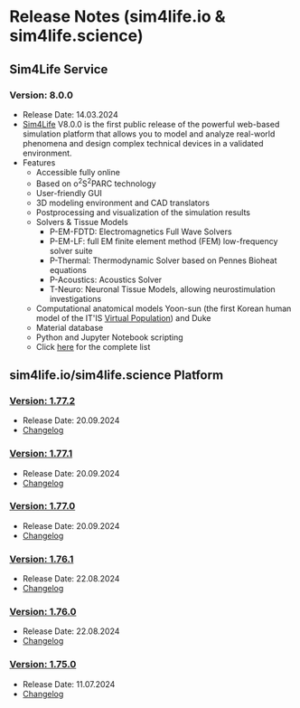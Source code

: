 # Release Notes (sim4life.io & sim4life.science)

## Sim4Life Service

### Version: 8.0.0
 - Release Date: 14.03.2024
 - [Sim4Life](https://sim4life.swiss/) V8.0.0 is the first public release of the powerful web-based simulation platform that allows you to model and analyze real-world phenomena and design complex technical devices in a validated environment. 
 - Features
    - Accessible fully online
    - Based on o<sup>2</sup>S<sup>2</sup>PARC technology
    - User-friendly GUI
    - 3D modeling environment and CAD translators
    - Postprocessing and visualization of the simulation results 
    - Solvers & Tissue Models
        * P-EM-FDTD: Electromagnetics Full Wave Solvers
        * P-EM-LF: full EM finite element method (FEM) low-frequency solver suite
        * P-Thermal: Thermodynamic Solver based on Pennes Bioheat equations
        * P-Acoustics: Acoustics Solver
        * T-Neuro: Neuronal Tissue Models, allowing neurostimulation investigations
    - Computational anatomical models Yoon-sun (the first Korean human model of the IT'IS [Virtual Population](https://sim4life.swiss/virtual-population)) and Duke
    - Material database
    - Python and Jupyter Notebook scripting
    - Click [here](https://sim4life.swiss/specifications) for the complete list


## sim4life.io/sim4life.science Platform

<h3 id="v1.77.2"><a href="https://github.com/ITISFoundation/osparc-issues/blob/master/release-notes/s4l/v1.77.2.md">Version: 1.77.2</a></h3>
 
 - Release Date: 20.09.2024
 - [Changelog](https://github.com/ITISFoundation/osparc-issues/blob/master/release-notes/s4l/v1.77.2.md)

<h3 id="v1.77.1"><a href="https://github.com/ITISFoundation/osparc-issues/blob/master/release-notes/s4l/v1.77.1.md">Version: 1.77.1</a></h3>
 
 - Release Date: 20.09.2024
 - [Changelog](https://github.com/ITISFoundation/osparc-issues/blob/master/release-notes/s4l/v1.77.1.md)

<h3 id="v1.77.0"><a href="https://github.com/ITISFoundation/osparc-issues/blob/master/release-notes/s4l/v1.77.0.md">Version: 1.77.0</a></h3>
 
 - Release Date: 20.09.2024
 - [Changelog](https://github.com/ITISFoundation/osparc-issues/blob/master/release-notes/s4l/v1.77.0.md)

<h3 id="v1.76.1"><a href="https://github.com/ITISFoundation/osparc-issues/blob/master/release-notes/s4l/v1.76.1.md">Version: 1.76.1</a></h3>
 
 - Release Date: 22.08.2024
 - [Changelog](https://github.com/ITISFoundation/osparc-issues/blob/master/release-notes/s4l/v1.76.1.md)

<h3 id="v1.76.0"><a href="https://github.com/ITISFoundation/osparc-issues/blob/master/release-notes/s4l/v1.76.0.md">Version: 1.76.0</a></h3>
 
 - Release Date: 22.08.2024
 - [Changelog](https://github.com/ITISFoundation/osparc-issues/blob/master/release-notes/s4l/v1.76.0.md)


<h3 id="v1.75.0"><a href="https://github.com/ITISFoundation/osparc-issues/blob/master/release-notes/s4l/v1.75.0.md">Version: 1.75.0</a></h3>
 
 - Release Date: 11.07.2024
 - [Changelog](https://github.com/ITISFoundation/osparc-issues/blob/master/release-notes/s4l/v1.75.0.md)



